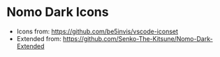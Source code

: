 # Nomo Dark Icons

* Icons from: https://github.com/be5invis/vscode-iconset
* Extended from: https://github.com/Senko-The-Kitsune/Nomo-Dark-Extended
